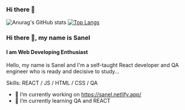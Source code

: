 ### Hi there 👋

![Anurag's GitHub stats](https://github-readme-stats.vercel.app/api?username=Sanelsss&hide=contribs,prs)
[![Top Langs](https://github-readme-stats.vercel.app/api/top-langs/?username=Sanelsss&layout=compact)](https://github.com/anuraghazra/github-readme-stats)
### Hi there 👋, my name is Sanel
#### I am Web Developing Enthusiast
Hello, my name is Sanel and I'm a self-taught React developer and QA engineer who is ready and decisive to study...

Skills:  REACT / JS / HTML / CSS / QA

- 🔭 I’m currently working on https://sanel.netlify.app/ 
- 🌱 I’m currently learning QA and REACT  



















<!--
**Sanelsss/Sanelsss** is a ✨ _special_ ✨ repository because its `README.md` (this file) appears on your GitHub profile.

Here are some ideas to get you started:

- 🔭 I’m currently working on 
- 🌱 I’m currently learning ...
- 👯 I’m looking to collaborate on ...
- 🤔 I’m looking for help with ...
- 💬 Ask me about ...
- 📫 How to reach me: ...
- 😄 Pronouns: ...
- ⚡ Fun fact: ...
-->
